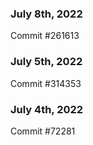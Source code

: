 ### July 8th, 2022

Commit #261613

### July 5th, 2022

Commit #314353


### July 4th, 2022

Commit #72281
